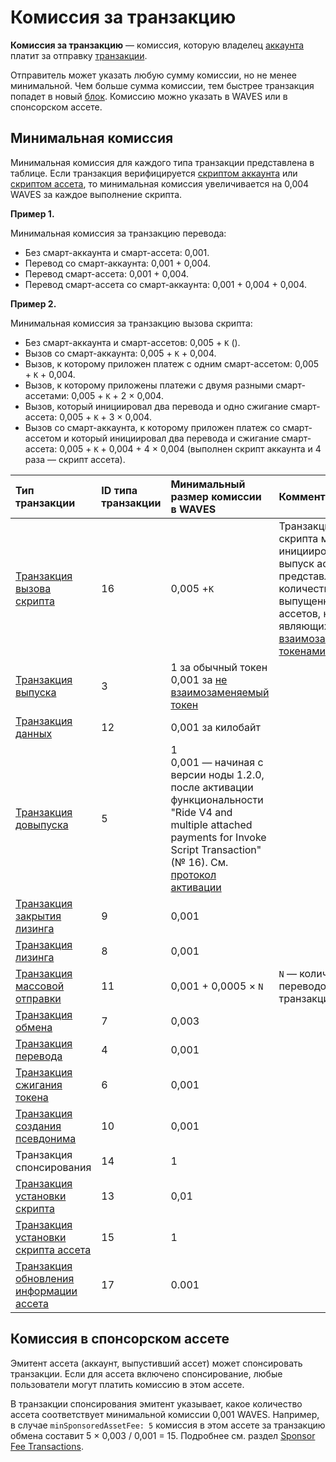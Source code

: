 # Комиссия за транзакцию

**Комиссия за транзакцию** — комиссия, которую владелец [аккаунта](/ru/blockchain/account) платит за отправку [транзакции](/ru/blockchain/transaction).

Отправитель может указать любую сумму комиссии, но не менеe минимальной. Чем больше сумма комиссии, тем быстрее транзакция попадет в новый [блок](/ru/blockchain/block). Комиссию можно указать в WAVES или в спонсорском ассете.

## Минимальная комиссия

Минимальная комиссия для каждого типа транзакции представлена в таблице. Если транзакция верифицируется [скриптом аккаунта](/ru/ride/script/script-types/account-script) или [скриптом ассета](/ru/ride/script/script-types/asset-script), то минимальная комиссия увеличивается на 0,004 WAVES за каждое выполнение скрипта.

**Пример 1.**

Минимальная комиссия за транзакцию перевода:

* Без смарт-аккаунта и смарт-ассета: 0,001.
* Перевод со смарт-аккаунта: 0,001 + 0,004.
* Перевод смарт-ассета: 0,001 + 0,004.
* Перевод смарт-ассета со смарт-аккаунта: 0,001 + 0,004 + 0,004.

**Пример 2.**

Минимальная комиссия за транзакцию вызова скрипта:

* Без смарт-аккаунта и смарт-ассетов: 0,005 + `K` ().
* Вызов со смарт-аккаунта: 0,005 + `K` + 0,004.
* Вызов, к которому приложен платеж с одним смарт-ассетом: 0,005 + `K` + 0,004.
* Вызов, к которому приложены платежи с двумя разными смарт-ассетами: 0,005 + `K` + 2 × 0,004.
* Вызов, который инициировал два перевода и одно сжигание смарт-ассета: 0,005 + `K` + 3 × 0,004.
* Вызов со смарт-аккаунта, к которому приложен платеж со смарт-ассетом и который инициировал два перевода и сжигание смарт-ассета: 0,005 + `K` + 0,004 + 4 × 0,004 (выполнен скрипт аккаунта и 4 раза — скрипт ассета).

| Тип транзакции | ID типа транзакции | Минимальный размер комиссии в WAVES | Комментарии |
| :--- | :--- | :--- | :--- |
| [Транзакция вызова скрипта](/ru/blockchain/transaction-type/invoke-script-transaction) | 16 | 0,005 +`K` | Транзакция вызова скрипта может инициировать выпуск ассета. `K` представляет собой количество выпущенных ассетов, не являющихся [не взаимозаменяемыми токенами](/ru/blockchain/token/non-fungible-token) |
| [Транзакция выпуска](/ru/blockchain/transaction-type/issue-transaction) | 3 | 1 за обычный токен <br>0,001 за [не взаимозаменяемый токен](/ru/blockchain/token/non-fungible-token) | |
| [Транзакция данных](/ru/blockchain/transaction-type/data-transaction) | 12 | 0,001 за килобайт | |
| [Транзакция довыпуска](/ru/blockchain/transaction-type/reissue-transaction) | 5 | 1<br/>0,001 — начиная с версии ноды 1.2.0, после активации функциональности "Ride V4 and multiple attached payments for Invoke Script Transaction" (№ 16). См. [протокол активации](/ru/blockchain/waves-protocol/activation-protocol) | |
| [Транзакция закрытия лизинга](/ru/blockchain/transaction-type/lease-cancel-transaction) | 9 | 0,001 | |
| [Транзакция лизинга](/ru/blockchain/transaction-type/lease-transaction) | 8 | 0,001 | |
| [Транзакция массовой отправки](/ru/blockchain/transaction-type/mass-transfer-transaction) | 11 | 0,001 + 0,0005 × `N` | `N` — количество переводов внутри транзакции |
| [Транзакция обмена](/ru/blockchain/transaction-type/exchange-transaction) | 7 | 0,003 | |
| [Транзакция перевода](/ru/blockchain/transaction-type/transfer-transaction) | 4 | 0,001 | |
| [Транзакция сжигания токена](/ru/blockchain/transaction-type/burn-transaction) | 6 | 0,001 | |
| [Транзакция создания псевдонима](/ru/blockchain/transaction-type/alias-transaction) | 10 | 0,001 | |
| Транзакция спонсирования | 14 | 1 | |
| [Транзакция установки скрипта](/ru/blockchain/transaction-type/set-script-transaction) | 13 | 0,01 | |
| [Транзакция установки скрипта ассета](/ru/blockchain/transaction-type/set-asset-script-transaction) | 15 | 1 | | |
| [Транзакция обновления информации ассета](/en/blockchain/transaction-type/update-asset-info-transaction) | 17 | 0.001 | | |

## Комиссия в спонсорском ассете

Эмитент ассета (аккаунт, выпустивший ассет) может спонсировать транзакции. Если для ассета включено спонсирование, любые пользователи могут платить комиссию в этом ассете.

В транзакции спонсирования эмитент указывает, какое количество ассета соответствует минимальной комиссии 0,001 WAVES. Например, в случае `minSponsoredAssetFee: 5` комиссия в этом ассете за транзакцию обмена составит 5 × 0,003 / 0,001 = 15. Подробнее см. раздел [Sponsor Fee Transactions](/en/blockchain/waves-protocol/sponsored-fee).
